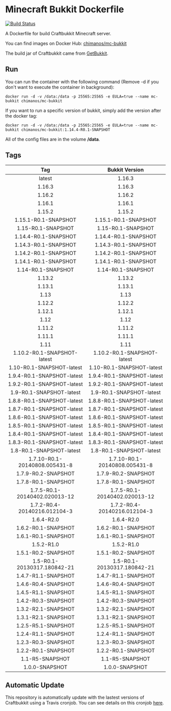 # Minecraft Bukkit Dockerfile
[![Build Status](https://api.travis-ci.com/chimanos/minecraft-bukkit-dockerfile.svg?branch=master)](https://travis-ci.com/chimanos/minecraft-bukkit-dockerfile)

A Dockerfile for build Craftbukkit Minecraft server. 

You can find images on Docker Hub: [chimanos/mc-bukkit](https://cloud.docker.com/repository/docker/chimanos/mc-bukkit/)

The build jar of Craftbukkit came from [GetBukkit](https://getbukkit.org/download/craftbukkit).

## Run

You can run the container with the following command (Remove -d if you don't want to execute the container in background):

`
    docker run -d -v /data:/data -p 25565:25565 -e EULA=true --name mc-bukkit chimanos/mc-bukkit
`

If you want to run a specific version of bukkit, simply add the version after the docker tag:

`
    docker run -d -v /data:/data -p 25565:25565 -e EULA=true --name mc-bukkit chimanos/mc-bukkit:1.14.4-R0.1-SNAPSHOT
`

All of the config files are in the volume **/data**.

## Tags

 |Tag|Bukkit Version|
 |:-------------:|:-------------:|
 |latest|1.16.3|
 |1.16.3|1.16.3|
 |1.16.2|1.16.2|
 |1.16.1|1.16.1|
 |1.15.2|1.15.2|
 |1.15.1-R0.1-SNAPSHOT|1.15.1-R0.1-SNAPSHOT|
 |1.15-R0.1-SNAPSHOT|1.15-R0.1-SNAPSHOT|
 |1.14.4-R0.1-SNAPSHOT|1.14.4-R0.1-SNAPSHOT|
 |1.14.3-R0.1-SNAPSHOT|1.14.3-R0.1-SNAPSHOT|
 |1.14.2-R0.1-SNAPSHOT|1.14.2-R0.1-SNAPSHOT|
 |1.14.1-R0.1-SNAPSHOT|1.14.1-R0.1-SNAPSHOT|
 |1.14-R0.1-SNAPSHOT|1.14-R0.1-SNAPSHOT|
 |1.13.2|1.13.2|
 |1.13.1|1.13.1|
 |1.13|1.13|
 |1.12.2|1.12.2|
 |1.12.1|1.12.1|
 |1.12|1.12|
 |1.11.2|1.11.2|
 |1.11.1|1.11.1|
 |1.11|1.11|
 |1.10.2-R0.1-SNAPSHOT-latest|1.10.2-R0.1-SNAPSHOT-latest|
 |1.10-R0.1-SNAPSHOT-latest|1.10-R0.1-SNAPSHOT-latest|
 |1.9.4-R0.1-SNAPSHOT-latest|1.9.4-R0.1-SNAPSHOT-latest|
 |1.9.2-R0.1-SNAPSHOT-latest|1.9.2-R0.1-SNAPSHOT-latest|
 |1.9-R0.1-SNAPSHOT-latest|1.9-R0.1-SNAPSHOT-latest|
 |1.8.8-R0.1-SNAPSHOT-latest|1.8.8-R0.1-SNAPSHOT-latest|
 |1.8.7-R0.1-SNAPSHOT-latest|1.8.7-R0.1-SNAPSHOT-latest|
 |1.8.6-R0.1-SNAPSHOT-latest|1.8.6-R0.1-SNAPSHOT-latest|
 |1.8.5-R0.1-SNAPSHOT-latest|1.8.5-R0.1-SNAPSHOT-latest|
 |1.8.4-R0.1-SNAPSHOT-latest|1.8.4-R0.1-SNAPSHOT-latest|
 |1.8.3-R0.1-SNAPSHOT-latest|1.8.3-R0.1-SNAPSHOT-latest|
 |1.8-R0.1-SNAPSHOT-latest|1.8-R0.1-SNAPSHOT-latest|
 |1.7.10-R0.1-20140808.005431-8|1.7.10-R0.1-20140808.005431-8|
 |1.7.9-R0.2-SNAPSHOT|1.7.9-R0.2-SNAPSHOT|
 |1.7.8-R0.1-SNAPSHOT|1.7.8-R0.1-SNAPSHOT|
 |1.7.5-R0.1-20140402.020013-12|1.7.5-R0.1-20140402.020013-12|
 |1.7.2-R0.4-20140216.012104-3|1.7.2-R0.4-20140216.012104-3|
 |1.6.4-R2.0|1.6.4-R2.0|
 |1.6.2-R0.1-SNAPSHOT|1.6.2-R0.1-SNAPSHOT|
 |1.6.1-R0.1-SNAPSHOT|1.6.1-R0.1-SNAPSHOT|
 |1.5.2-R1.0|1.5.2-R1.0|
 |1.5.1-R0.2-SNAPSHOT|1.5.1-R0.2-SNAPSHOT|
 |1.5-R0.1-20130317.180842-21|1.5-R0.1-20130317.180842-21|
 |1.4.7-R1.1-SNAPSHOT|1.4.7-R1.1-SNAPSHOT|
 |1.4.6-R0.4-SNAPSHOT|1.4.6-R0.4-SNAPSHOT|
 |1.4.5-R1.1-SNAPSHOT|1.4.5-R1.1-SNAPSHOT|
 |1.4.2-R0.3-SNAPSHOT|1.4.2-R0.3-SNAPSHOT|
 |1.3.2-R2.1-SNAPSHOT|1.3.2-R2.1-SNAPSHOT|
 |1.3.1-R2.1-SNAPSHOT|1.3.1-R2.1-SNAPSHOT|
 |1.2.5-R5.1-SNAPSHOT|1.2.5-R5.1-SNAPSHOT|
 |1.2.4-R1.1-SNAPSHOT|1.2.4-R1.1-SNAPSHOT|
 |1.2.3-R0.3-SNAPSHOT|1.2.3-R0.3-SNAPSHOT|
 |1.2.2-R0.1-SNAPSHOT|1.2.2-R0.1-SNAPSHOT|
 |1.1-R5-SNAPSHOT|1.1-R5-SNAPSHOT|
 |1.0.0-SNAPSHOT|1.0.0-SNAPSHOT|

## Automatic Update

This repository is automatically update with the lastest versions of Craftbukkit using a Travis cronjob.
You can see details on this cronjob [here](https://github.com/chimanos/minecraft-bukkit-dockerfile/tree/cronjob).
 
